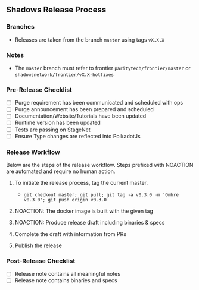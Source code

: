 ## Shadows Release Process

### Branches

- Releases are taken from the branch `master` using tags `vX.X.X`

### Notes

- The `master` branch must refer to frontier `paritytech/frontier/master` or
  `shadowsnetwork/frontier/vX.X-hotfixes`

### Pre-Release Checklist

- [ ] Purge requirement has been communicated and scheduled with ops
- [ ] Purge announcement has been prepared and scheduled
- [ ] Documentation/Website/Tutorials have been updated
- [ ] Runtime version has been updated
- [ ] Tests are passing on StageNet
- [ ] Ensure Type changes are reflected into PolkadotJs

### Release Workflow

Below are the steps of the release workflow. Steps prefixed with NOACTION are
automated and require no human action.

1. To initiate the release process, tag the current master.

   - `git checkout master; git pull; git tag -a v0.3.0 -m 'Ombre v0.3.0'; git push origin v0.3.0`

2. NOACTION: The docker image is built with the given tag
3. NOACTION: Produce release draft including binaries & specs
4. Complete the draft with information from PRs
5. Publish the release

### Post-Release Checklist

- [ ] Release note contains all meaningful notes
- [ ] Release note contains binaries and specs
